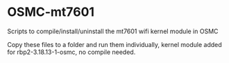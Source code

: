 # OSMC-mt7601
Scripts to compile/install/uninstall the mt7601 wifi kernel module in OSMC

Copy these files to a folder and run them individually,
kernel module added for rbp2-3.18.13-1-osmc, no compile needed.
